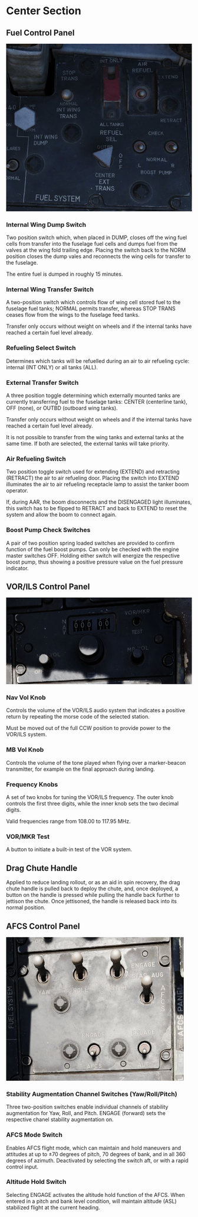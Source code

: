 # Center Section

## Fuel Control Panel

![Fuel Control Panel](../../../img/pilot_fuel_panel.jpg)

### Internal Wing Dump Switch

Two position switch which, when placed in DUMP, closes off the wing fuel cells
from transfer into the fuselage fuel cells and dumps fuel from the valves at the
wing fold trailing edge. Placing the switch back to the NORM position closes the
dump vales and reconnects the wing cells for transfer to the fuselage.

The entire fuel is dumped in roughly 15 minutes.

### Internal Wing Transfer Switch

A two-position switch which controls flow of wing cell stored fuel to the
fuselage fuel tanks; NORMAL permits transfer, whereas STOP TRANS ceases flow
from the wings to the fuselage feed tanks.

Transfer only occurs without weight on wheels and if the internal tanks have
reached a certain fuel level already.

### Refueling Select Switch

Determines which tanks will be refuelled during an air to air refueling cycle:
internal (INT ONLY) or all tanks (ALL).

### External Transfer Switch

A three position toggle determining which externally mounted tanks are currently
transferring fuel to the fuselage tanks: CENTER (centerline tank), OFF (none),
or OUTBD (outboard wing tanks).

Transfer only occurs without weight on wheels and if the internal tanks have
reached a certain fuel level already.

It is not possible to transfer from the wing tanks and external tanks at the
same time. If both are selected, the external tanks will take priority.

### Air Refueling Switch

Two position toggle switch used for extending (EXTEND) and retracting (RETRACT)
the air to air refueling door. Placing the switch into EXTEND illuminates the
air to air refueling receptacle lamp to assist the tanker boom operator.

If, during AAR, the boom disconnects and the DISENGAGED light illuminates, this
switch has to be flipped to RETRACT and back to EXTEND to reset the system and
allow the boom to connect again.

### Boost Pump Check Switches

A pair of two position spring loaded switches are provided to confirm function
of the fuel boost pumps. Can only be checked with the engine master switches
OFF. Holding either switch will energize the respective boost pump, thus showing
a positive pressure value on the fuel pressure indicator.

## VOR/ILS Control Panel

![VOR/ILS Panel](../../../img/VORILSCntl.jpg)

### Nav Vol Knob

Controls the volume of the VOR/ILS audio system that indicates a positive return
by repeating the morse code of the selected station.

Must be moved out of the full CCW position to provide power to the VOR/ILS
system.

### MB Vol Knob

Controls the volume of the tone played when flying over a marker-beacon
transmitter, for example on the final approach during landing.

### Frequency Knobs

A set of two knobs for tuning the VOR/ILS frequency. The outer knob controls the
first three digits, while the inner knob sets the two decimal digits.

Valid frequencies range from 108.00 to 117.95 MHz.

### VOR/MKR Test

A button to initiate a built-in test of the VOR system.

## Drag Chute Handle

Applied to reduce landing rollout, or as an aid in spin recovery, the drag chute
handle is pulled back to deploy the chute, and, once deployed, a button on the
handle is pressed while pulling the handle back further to jettison the chute.
Once jettisoned, the handle is released back into its normal position.

## AFCS Control Panel

![AFCSPan](../../../img/AFCSPan.jpg)

### Stability Augmentation Channel Switches (Yaw/Roll/Pitch)

Three two-position switches enable individual channels of stability augmentation
for Yaw, Roll, and Pitch. ENGAGE (forward) sets the respective chanel stability
augmentation on.

### AFCS Mode Switch

Enables AFCS flight mode, which can maintain and hold maneuvers and attitudes at
up to ±70 degrees of pitch, 70 degrees of bank, and in all 360 degrees of
azimuth. Deactivated by selecting the switch aft, or with a rapid control input.

### Altitude Hold Switch

Selecting ENGAGE activates the altitude hold function of the AFCS. When entered
in a pitch and bank level condition, will maintain altitude (ASL) stabilized
flight at the current heading.
